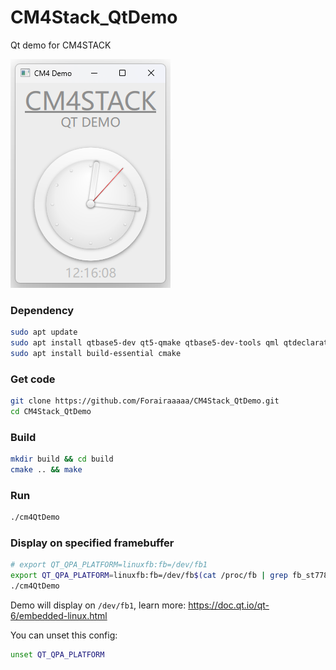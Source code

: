 # CM4Stack_QtDemo
Qt demo for CM4STACK

![](https://github.com/m5stack/m5stack-linux-dtoverlays/blob/main/examples/QT/SimpleClock/pic.png?raw=true)

### Dependency

```bash
sudo apt update
sudo apt install qtbase5-dev qt5-qmake qtbase5-dev-tools qml qtdeclarative5-dev
sudo apt install build-essential cmake 
```

### Get code

```bash
git clone https://github.com/Forairaaaaa/CM4Stack_QtDemo.git
cd CM4Stack_QtDemo
```

### Build

```bash
mkdir build && cd build
cmake .. && make
```

### Run

```bash
./cm4QtDemo
```

### Display on specified framebuffer

```bash
# export QT_QPA_PLATFORM=linuxfb:fb=/dev/fb1
export QT_QPA_PLATFORM=linuxfb:fb=/dev/fb$(cat /proc/fb | grep fb_st7789v | awk '{print $1}')
./cm4QtDemo
```

Demo will display on `/dev/fb1`, learn more:  https://doc.qt.io/qt-6/embedded-linux.html

You can unset this config:

```bash
unset QT_QPA_PLATFORM
```

